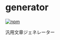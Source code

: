 # generator

[![npm](https://img.shields.io/npm/v/@submarin/generator)](https://www.npmjs.com/package/@submarin/generator)

汎用文章ジェネレーター

